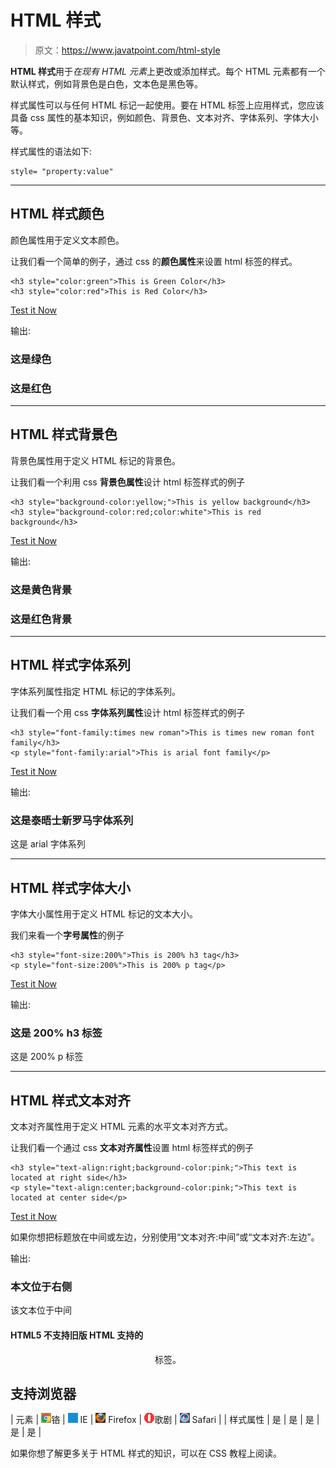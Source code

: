 # HTML 样式

> 原文：<https://www.javatpoint.com/html-style>

**HTML 样式**用于*在现有 HTML 元素*上更改或添加样式。每个 HTML 元素都有一个默认样式，例如背景色是白色，文本色是黑色等。

样式属性可以与任何 HTML 标记一起使用。要在 HTML 标签上应用样式，您应该具备 css 属性的基本知识，例如颜色、背景色、文本对齐、字体系列、字体大小等。

样式属性的语法如下:

```
style= "property:value"

```

* * *

## HTML 样式颜色

颜色属性用于定义文本颜色。

让我们看一个简单的例子，通过 css 的**颜色属性**来设置 html 标签的样式。

```
<h3 style="color:green">This is Green Color</h3>
<h3 style="color:red">This is Red Color</h3>

```

[Test it Now](https://www.javatpoint.com/oprweb/test.jsp?filename=htmlstyle1)

输出:

### 这是绿色

### 这是红色

* * *

## HTML 样式背景色

背景色属性用于定义 HTML 标记的背景色。

让我们看一个利用 css **背景色属性**设计 html 标签样式的例子

```
<h3 style="background-color:yellow;">This is yellow background</h3>
<h3 style="background-color:red;color:white">This is red background</h3>

```

[Test it Now](https://www.javatpoint.com/oprweb/test.jsp?filename=htmlstyle2)

输出:

### 这是黄色背景

### 这是红色背景

* * *

## HTML 样式字体系列

字体系列属性指定 HTML 标记的字体系列。

让我们看一个用 css **字体系列属性**设计 html 标签样式的例子

```
<h3 style="font-family:times new roman">This is times new roman font family</h3>
<p style="font-family:arial">This is arial font family</p>

```

[Test it Now](https://www.javatpoint.com/oprweb/test.jsp?filename=htmlstyle3)

输出:

### 这是泰晤士新罗马字体系列

这是 arial 字体系列

* * *

## HTML 样式字体大小

字体大小属性用于定义 HTML 标记的文本大小。

我们来看一个**字号属性**的例子

```
<h3 style="font-size:200%">This is 200% h3 tag</h3>
<p style="font-size:200%">This is 200% p tag</p>

```

[Test it Now](https://www.javatpoint.com/oprweb/test.jsp?filename=htmlstyle5)

输出:

### 这是 200% h3 标签

这是 200% p 标签

* * *

## HTML 样式文本对齐

文本对齐属性用于定义 HTML 元素的水平文本对齐方式。

让我们看一个通过 css **文本对齐属性**设置 html 标签样式的例子

```
<h3 style="text-align:right;background-color:pink;">This text is located at right side</h3>
<p style="text-align:center;background-color:pink;">This text is located at center side</p>

```

[Test it Now](https://www.javatpoint.com/oprweb/test.jsp?filename=htmlstyle4)

如果你想把标题放在中间或左边，分别使用“文本对齐:中间”或“文本对齐:左边”。

输出:

### 本文位于右侧

该文本位于中间

#### HTML5 不支持旧版 HTML 支持的

<center>标签。</center>

## 支持浏览器

| 元素 | ![chrome browser](img/4fbdc93dc2016c5049ed108e7318df19.png)铬 | ![ie browser](img/83dd23df1fe8373fd5bf054b2c1dd88b.png) IE | ![firefox browser](img/4f001fff393888a8a807ed29b28145d1.png) Firefox | ![opera browser](img/6cad4a592cc69a052056a0577b4aac65.png)歌剧 | ![safari browser](img/a0f6a9711a92203c5dc5c127fe9c9fca.png) Safari |
| 样式属性 | 是 | 是 | 是 | 是 | 是 |

如果你想了解更多关于 HTML 样式的知识，可以在 CSS 教程上阅读。